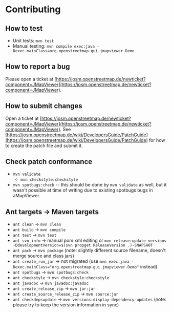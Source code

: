 # Contributing
## How to test
* Unit tests: `mvn test`
* Manual testing: `mvn compile exec:java -Dexec.mainClass=org.openstreetmap.gui.jmapviewer.Demo`

## How to report a bug
Please open a ticket at [https://josm.openstreetmap.de/newticket?component=JMapViewer](https://josm.openstreetmap.de/newticket?component=JMapViewer).

## How to submit changes
Open a ticket at [https://josm.openstreetmap.de/newticket?component=JMapViewer](https://josm.openstreetmap.de/newticket?component=JMapViewer).
See [https://josm.openstreetmap.de/wiki/DevelopersGuide/PatchGuide](https://josm.openstreetmap.de/wiki/DevelopersGuide/PatchGuide) for how to create the patch file and submit it.

## Check patch conformance
* `mvn validate`
  * `mvn checkstyle:checkstyle`
* `mvn spotbugs:check` -- this should be done by `mvn validate` as well, but it 
  wasn't possible at time of writing due to existing spotbugs bugs in JMapViewer.

## Ant targets -> Maven targets
* `ant clean` -> `mvn clean`
* `ant build` -> `mvn compile`
* `ant test` -> `mvn test`
* `ant svn_info` -> manual pom.xml editing or `mvn release:update-versions -DdevelopmentVersion=$(svn propget ReleaseVersion .)-SNAPSHOT`
* `ant pack` -> `mvn package` (note: slightly different source filename, doesn't merge source and class jars)
* `ant create_run_jar` -> not migrated (use `mvn exec:java -Dexec.mainClass="org.openstreetmap.gui.jmapviewer.Demo"` instead)
* `ant spotbugs` -> `mvn spotbugs:check`
* `ant checkstyle` -> `mvn checkstyle:checkstyle`
* `ant javadoc` -> `mvn javadoc:javadoc`
* `ant create_release_zip` -> `mvn jar:jar`
* `ant create_source_release_zip` -> `mvn source:jar`
* `ant checkdepsupdate` -> `mvn versions:display-dependency-updates` (note: please try to keep the version information in sync)
